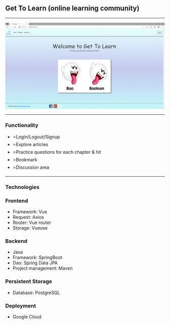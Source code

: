 ## Get To Learn (online learning community)

***
[![MainPage](./assets/mainpage.PNG)](http://thegettolearn.com)

***
### Functionality
* ⭐Login/Logout/Signup
* ⭐Explore articles
* ⭐Practice questions for each chapter & hit
* ⭐Bookmark 
* ⭐Discussion area
***
### Technologies
<h3>Frontend</h3>
<ul>
<li>Framework: Vue</li>
<li>Request: Axios</li>
<li>Router: Vue router</li>
<li>Storage: Vueuse</li>
</ul>
<h3>Backend</h3>
<ul>
<li>Java</li>
<li>Framework: SpringBoot</li>
<li>Dao: Spring Data JPA</li>
<li>Project management: Maven</li>
</ul>
<h3>Persistent Storage</h3>
<ul>
<li>Database: PostgreSQL</li>
</ul>
<h3>Deployment</h3>
<ul>
<li>Google Cloud</li>
</ul>

